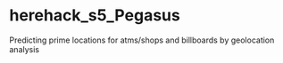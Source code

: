 # herehack_s5_Pegasus
Predicting prime locations for atms/shops and billboards by geolocation analysis
